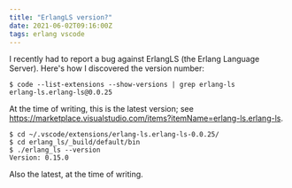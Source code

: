 ```yaml
---
title: "ErlangLS version?"
date: 2021-06-02T09:16:00Z
tags: erlang vscode
---
```


I recently had to report a bug against ErlangLS (the Erlang Language Server). Here's how I discovered the version number:

```
$ code --list-extensions --show-versions | grep erlang-ls
erlang-ls.erlang-ls@0.0.25
```

At the time of writing, this is the latest version; see https://marketplace.visualstudio.com/items?itemName=erlang-ls.erlang-ls.

```
$ cd ~/.vscode/extensions/erlang-ls.erlang-ls-0.0.25/
$ cd erlang_ls/_build/default/bin
$ ./erlang_ls --version
Version: 0.15.0
```

Also the latest, at the time of writing.
